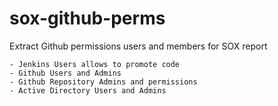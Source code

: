 # sox-github-perms
Extract Github permissions users and members for SOX report

    - Jenkins Users allows to promote code
    - Github Users and Admins
    - Github Repository Admins and permissions
    - Active Directory Users and Admins



